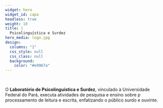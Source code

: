 ```yaml
---
widget: hero
widget_id: capa
headless: true
weight: 10
title: |
  Psicolinguística e Surdez
hero_media: logo.jpg
design:
  columns: "1"
  css_style: null
  css_class: null
  background:
    color: "#e9967a"
---
```


<br>

O **Laboratório de Psicolinguística e Surdez**, vinculado à Universidade Federal do Pará, executa atividades de pesquisa e ensino sobre p processamento de leitura e escrita, enfatizando o público surdo e ouvinte.

